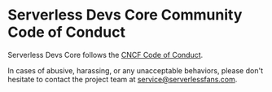 # Serverless Devs Core Community Code of Conduct

Serverless Devs Core follows the [CNCF Code of Conduct](https://github.com/cncf/foundation/blob/master/code-of-conduct.md).

In cases of abusive, harassing, or any unacceptable behaviors, please don't hesitate to contact the project team at service@serverlessfans.com.
